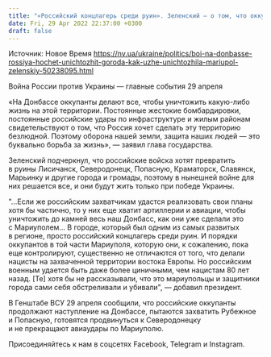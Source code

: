 ```yaml
---
title: "«Российский концлагерь среди руин». Зеленский — о том, что оккупанты сделали с Мариуполем"
date: Fri, 29 Apr 2022 22:37:00 +0300
draft: false
---
```

Источник: Новое Время https://nv.ua/ukraine/politics/boi-na-donbasse-rossiya-hochet-unichtozhit-goroda-kak-uzhe-unichtozhila-mariupol-zelenskiy-50238095.html


Война России против Украины — главные события 29 апреля

«На Донбассе оккупанты делают все, чтобы уничтожить какую-либо жизнь на этой территории. Постоянные жестокие бомбардировки, постоянные российские удары по инфраструктуре и жилым районам свидетельствуют о том, что Россия хочет сделать эту территорию безлюдной. Поэтому оборона нашей земли, защита наших людей — это буквально борьба за жизнь», — заявил глава государства.

Зеленский подчеркнул, что российские войска хотят превратить в руины Лисичанск, Северодонецк, Попасную, Краматорск, Славянск, Марьинку и другие города и громады, поэтому в нынешней войне для них решается все, и они будут жить только при победе Украины.

"…Если же российским захватчикам удастся реализовать свои планы хотя бы частично, то у них еще хватит артиллерии и авиации, чтобы уничтожить до камней весь наш Донбасс, как они уже сделали это с Мариуполем… В городе, который был одним из самых развитых в регионе, просто российский концлагерь среди руин. И порядки оккупантов в той части Мариуполя, которую они, к сожалению, пока еще контролируют, существенно не отличаются от того, что делали нацисты на захваченной территории востока Европы. Но российским военным удается быть даже более циничными, чем нацистам 80 лет назад. [Те] хотя бы не рассказывали, что это мариупольцы и защитники города сами себя обстреливали и убивали", — добавил президент.

В Генштабе ВСУ 29 апреля сообщили, что российские оккупанты продолжают наступление на Донбассе, пытаются захватить Рубежное и Попасную, готовятся продвинуться к Северодонецку и не прекращают авиаудары по Мариуполю.

Присоединяйтесь к нам в соцсетях Facebook, Telegram и Instagram.
